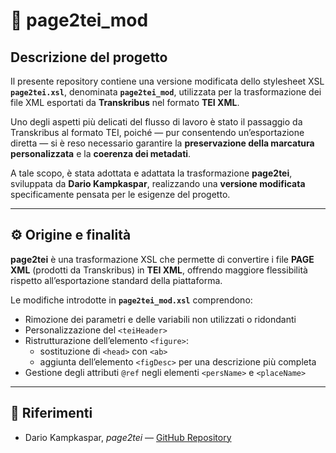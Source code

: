 # 🧩 page2tei_mod

## Descrizione del progetto

Il presente repository contiene una versione modificata dello stylesheet XSL **`page2tei.xsl`**, denominata **`page2tei_mod`**, utilizzata per la trasformazione dei file XML esportati da **Transkribus** nel formato **TEI XML**.

Uno degli aspetti più delicati del flusso di lavoro è stato il passaggio da Transkribus al formato TEI, poiché — pur consentendo un’esportazione diretta — si è reso necessario garantire la **preservazione della marcatura personalizzata** e la **coerenza dei metadati**.

A tale scopo, è stata adottata e adattata la trasformazione **page2tei**, sviluppata da **Dario Kampkaspar**, realizzando una **versione modificata** specificamente pensata per le esigenze del progetto.

---

## ⚙️ Origine e finalità

**page2tei** è una trasformazione XSL che permette di convertire i file **PAGE XML** (prodotti da Transkribus) in **TEI XML**, offrendo maggiore flessibilità rispetto all’esportazione standard della piattaforma.

Le modifiche introdotte in **`page2tei_mod.xsl`** comprendono:

- Rimozione dei parametri e delle variabili non utilizzati o ridondanti  
- Personalizzazione del `<teiHeader>`  
- Ristrutturazione dell’elemento `<figure>`:  
  - sostituzione di `<head>` con `<ab>`  
  - aggiunta dell’elemento `<figDesc>` per una descrizione più completa  
- Gestione degli attributi `@ref` negli elementi `<persName>` e `<placeName>`

---

## 🔗 Riferimenti

- Dario Kampkaspar, *page2tei* — [GitHub Repository](https://github.com/dariok/page2tei)



